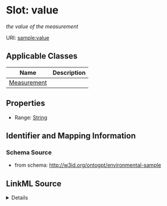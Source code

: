 # Slot: value
_the value of the measurement_


URI: [sample:value](http://w3id.org/ontogpt/environmental-sample/value)



<!-- no inheritance hierarchy -->




## Applicable Classes

| Name | Description |
| --- | --- |
[Measurement](Measurement.md) | 






## Properties

* Range: [String](String.md)







## Identifier and Mapping Information







### Schema Source


* from schema: http://w3id.org/ontogpt/environmental-sample




## LinkML Source

<details>
```yaml
name: value
description: the value of the measurement
from_schema: http://w3id.org/ontogpt/environmental-sample
rank: 1000
alias: value
owner: Measurement
domain_of:
- Measurement
range: string

```
</details>